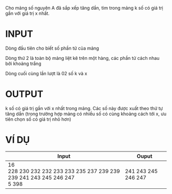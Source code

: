 Cho mảng số nguyên A đã sắp xếp tăng dần, tìm trong mảng k số có giá trị gần với giá trị x nhất.

# INPUT
Dòng đầu tiên cho biết số phần tử của mảng

Dòng thứ 2 là toàn bộ mảng liệt kê trên một hàng, các phần tử cách nhau bởi khoảng trắng

Dòng cuối cùng lần lượt là 02 số k và x

# OUTPUT
k số có giá trị gần với x nhất trong mảng. Các số này được xuất theo thứ tự tăng dần (trong trường hợp mảng có nhiều số có cùng khoảng cách tới x, ưu tiên chọn số có giá trị nhỏ hơn)

# VÍ DỤ

| Input                                             | Ouput |
|---------|-------|
| 16 <br> 228 230 232 232 233 233 235 237 239 239 239 241 243 245 246 247 <br> 5 398 | 241 243 245 246 247 |


